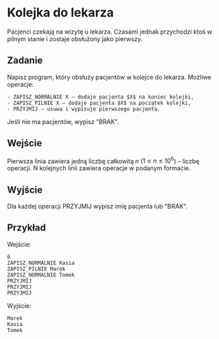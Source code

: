 # Kolejka do lekarza
Pacjenci czekają na wizytę u lekarza. Czasami jednak przychodzi ktoś w pilnym stanie i zostaje obsłużony jako pierwszy.

## Zadanie
Napisz program, który obsłuży pacjentów w kolejce do lekarza. Możliwe operacje:

    - ZAPISZ_NORMALNIE X – dodaje pacjenta $X$ na koniec kolejki,
    - ZAPISZ_PILNIE X – dodaje pacjenta $X$ na początek kolejki,
    - PRZYJMIJ – usuwa i wypisuje pierwszego pacjenta.

Jeśli nie ma pacjentów, wypisz "BRAK".

## Wejście
Pierwsza linia zawiera jedną liczbę całkowitą $n$ ($1 \leq n \leq 10^6$) – liczbę operacji.
N kolejnych linii zawiera operacje w podanym formacie.

## Wyjście
Dla każdej operacji PRZYJMIJ wypisz imię pacjenta lub "BRAK".

## Przykład
Wejście:
```
6
ZAPISZ_NORMALNIE Kasia
ZAPISZ_PILNIE Marek
ZAPISZ_NORMALNIE Tomek
PRZYJMIJ
PRZYJMIJ
PRZYJMIJ
```

Wyjście:
```
Marek
Kasia
Tomek
```